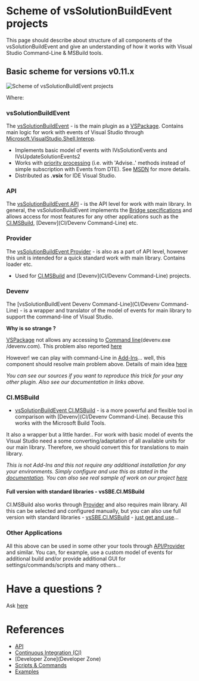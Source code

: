 # Scheme of vsSolutionBuildEvent projects

This page should describe about structure of all components of the vsSolutionBuildEvent and give an understanding of how it works with Visual Studio Command-Line & MSBuild tools.

## Basic scheme for versions v0.11.x

![Scheme of vsSolutionBuildEvent projects](https://bitbucket.org/3F/vssolutionbuildevent/wiki/Resources/scheme.png)

Where:

### vsSolutionBuildEvent

The [vsSolutionBuildEvent](https://visualstudiogallery.msdn.microsoft.com/0d1dbfd7-ed8a-40af-ae39-281bfeca2334/) - is the main plugin as a [VSPackage](https://msdn.microsoft.com/en-us/library/bb166424.aspx). Contains main logic for work with events of Visual Studio through [Microsoft.VisualStudio.Shell.Interop](http://stackoverflow.com/a/18311007).

* Implements basic model of events with IVsSolutionEvents and IVsUpdateSolutionEvents2
* Works with [priority processing](http://stackoverflow.com/q/27018762) (i.e. with 'Advise..' methods instead of simple subscription with Events from DTE). See [MSDN](https://msdn.microsoft.com/en-us/library/Microsoft.VisualStudio.Shell.Interop.aspx) for more details.
* Distributed as **.vsix** for IDE Visual Studio.

### API

The [vsSolutionBuildEvent API](API) - is the API level for work with main library. In general, the vsSolutionBuildEvent implements the [Bridge specifications](API) and allows access for most features for any other applications such as the [CI.MSBuild](CI/CI.MSBuild), [Devenv](CI/Devenv Command-Line) etc.

### Provider

The [vsSolutionBuildEvent Provider](API) - is also as a part of API level, however this unit is intended for a quick standard work with main library. Contains loader etc.

* Used for [CI.MSBuild](CI/CI.MSBuild) and [Devenv](CI/Devenv Command-Line) projects.

### Devenv

The [vsSolutionBuildEvent Devenv Command-Line](CI/Devenv Command-Line) - is a wrapper and translator of the model of events for main library to support the command-line of Visual Studio. 

**Why is so strange ?**

[VSPackage](https://msdn.microsoft.com/en-us/library/bb166424.aspx) not allows any accessing to [Command line](https://msdn.microsoft.com/en-us/library/vstudio/xee0c8y7.aspx)(devenv.exe /devenv.com). This problem also reported [here](https://connect.microsoft.com/VisualStudio/feedback/details/1075033)

However! we can play with command-Line in [Add-Ins](https://msdn.microsoft.com/en-us/library/ms228754.aspx)... well, this component should resolve main problem above. Details of main idea [here](https://bitbucket.org/3F/vssolutionbuildevent/issue/25/does-this-work-for-command-line-builds-as#comment-14586721)

*You can see our sources if you want to reproduce this trick for your any other plugin. Also see our documentation in links above.*

### CI.MSBuild

* [vsSolutionBuildEvent CI.MSBuild](CI/CI.MSBuild) - is a more powerful and flexible tool in comparison with [Devenv](CI/Devenv Command-Line). Because this works with the Microsoft Build Tools.

It also a wrapper but a little harder.. For work with basic model of events the Visual Studio need a some converting/adaptation of all available units for our main library. Therefore, we should convert this for translations to main library.

*This is not Add-Ins and this not require any additional installation for any your environments. Simply configure and use this as stated in the [documentation](CI/CI.MSBuild). You can also see real sample of work on our project [here](https://ci.appveyor.com/project/3Fs/vssolutionbuildevent/build/build-31)*

#### Full version with standard libraries - vsSBE.CI.MSBuild

CI.MSBuild also works through [Provider](API) and also requires main library. All this can be selected and configured manually, but you can also use full version with standard libraries - [vsSBE.CI.MSBuild](https://www.nuget.org/packages/vsSBE.CI.MSBuild/) - [just get and use](CI/CI.MSBuild)...


### Other Applications

All this above can be used in some other your tools through [API/Provider](API) and similar. You can, for example, use a custom model of events for additional build and/or provide additional GUI for settings/commands/scripts and many others...

# Have a questions ?

Ask [here](https://bitbucket.org/3F/vssolutionbuildevent/issues/new)

# References

* [API](API)
* [Continuous Integration (CI)](CI)
* [Developer Zone](Developer Zone)
* [Scripts & Commands](scripts)
* [Examples](Examples)
